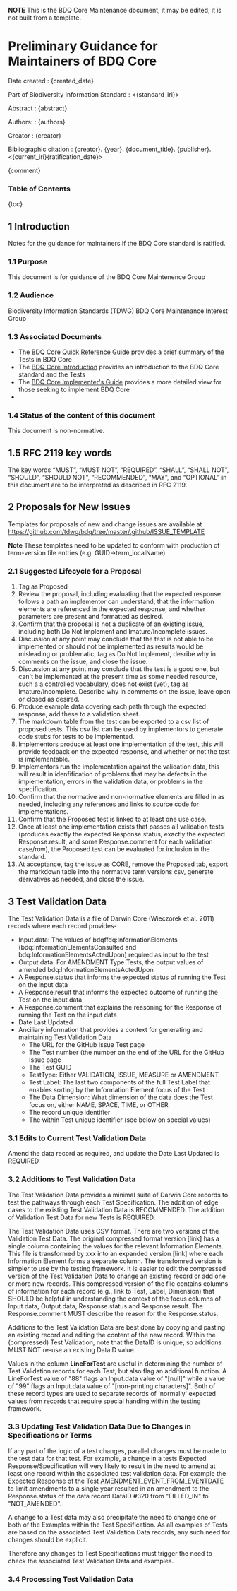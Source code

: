 **NOTE** This is the BDQ Core Maintenance document, it may be edited, it is not built from a template.

# Preliminary Guidance for Maintainers of BDQ Core

Date created
: {created_date}

Part of Biodiversity Information Standard
: <{standard_iri}>

Abstract
: {abstract}

Authors:
: {authors}

Creator
: {creator}

Bibliographic citation
: {creator}. {year}. {document_title}. {publisher}. <{current_iri}{ratification_date}>

{comment}

### Table of Contents ###

{toc}

## 1 Introduction

Notes for the guidance for maintainers if the BDQ Core standard is ratified.

### 1.1 Purpose
This document is for guidance of the BDQ Core Maintenence Group

### 1.2 Audience
Biodiversity Information Standards (TDWG) BDQ Core Maintenance Interest Group

### 1.3 Associated Documents
- The [BDQ Core Quick Reference Guide](../../terms/bdqcore/index.md) provides a brief summary of the Tests in BDQ Core
- The [BDQ Core Introduction](../../intro/index.md) provides an introduction to the BDQ Core standard and the Tests
- The [BDQ Core Implementer's Guide](../implementers/index.md) provides a more detailed view for those seeking to implement BDQ Core
- 
### 1.4 Status of the content of this document
This document is non-normative.

## 1.5 RFC 2119 key words
The key words “MUST”, “MUST NOT”, “REQUIRED”, “SHALL”, “SHALL NOT”, “SHOULD”, “SHOULD NOT”, “RECOMMENDED”, “MAY”, and “OPTIONAL” in this document are to be interpreted as described in RFC 2119.

## 2 Proposals for New Issues 

Templates for proposals of new and change issues are available at https://github.com/tdwg/bdq/tree/master/.github/ISSUE_TEMPLATE

**Note** These templates need to be updated to conform with production of term-version file entries (e.g. GUID->term_localName)

### 2.1 Suggested Lifecycle for a Proposal
1. Tag as Proposed
2. Review the proposal, including evaluating that the expected response follows a path an implementor can understand, that the information elements are referenced in the expected response, and whether parameters are present and formatted as desired.
3. Confirm that the proposal is not a duplicate of an existing issue, including both Do Not Implement and Imature/Incomplete issues.
4. Discussion at any point may conclude that the test is not able to be implemented or should not be implemented as results would be misleading or problematic, tag as Do Not Implement, desribe why in comments on the issue, and close the issue.
5. Discussion at any point may conclude that the test is a good one, but can't be implemented at the present time as some needed resource, such a a controlled vocabulary, does not exist (yet), tag as Imature/Incomplete.  Describe why in comments on the issue, leave open or closed as desired.
6. Produce example data covering each path through the expected response, add these to a validation sheet.
7. The markdown table from the test can be exported to a csv list of proposed tests.  This csv list can be used by implementors to generate code stubs for tests to be implemented.
8. Implementors produce at least one implementation of the test, this will provide feedback on the expected response, and whether or not the test is implementable.
9. Implementors run the implementation against the validation data, this will result in idenfification of problems that may be defects in the implementation, errors in the validation data, or problems in the specification.  
10. Confirm that the normative and non-normative elements are filled in as needed, including any references and links to source code for implementations.
11. Confirm that the Proposed test is linked to at least one use case.  
12. Once at least one implementation exists that passes all validation tests (produces exactly the expected Response.status, exactly the expected Response.result, and some Response.comment for each validation case/row), the Proposed test can be evaluated for inclusion in the standard.  
13. At acceptance, tag the issue as CORE, remove the Proposed tab, export the markdown table into the normative term versions csv, generate derivatives as needed, and close the issue.

## 3 Test Validation Data
The Test Validation Data is a file of Darwin Core (Wieczorek et al. 2011) records where each record provides-

- Input.data: The values of bdqffdq:InformationElements (bdq:InformationElementsConsulted and bdq:InformationElementsActedUpon) required as input to the test
- Output.data: For AMENDMENT Type Tests, the output values of amended bdq:InformationElementsActedUpon
- A Response.status that informs the expected status of running the Test on the input data
- A Response.result that informs the expected outcome of running the Test on the input data
- A Response.comment that explains the reasoning for the Response of running the Test on the input data
- Date Last Updated
- Anciliary information that provides a context for generating and maintaining Test Validation Data
  - The URL for the GitHub Issue Test page
  - The Test number (the number on the end of the URL for the GitHub Issue page
  - The Test GUID
  - TestType: Either VALIDATION, ISSUE, MEASURE or AMENDMENT
  - Test Label: The last two components of the full Test Label that enables sorting by the Information Element focus of the Test
  - The Data Dimension: What dimension of the data does the Test focus on, either NAME, SPACE, TIME, or OTHER
  - The record unique identifier
  - The within Test unique identifier (see below on special values)

### 3.1 Edits to Current Test Validation Data
Amend the data record as required, and update the Date Last Updated is REQUIRED

### 3.2 Additions to Test Validation Data
The Test Validation Data provides a minimal suite of Darwin Core records to test the pathways through each Test Specification. The addition of edge cases to the existing Test Validation Data is RECOMMENDED. The addition of Validation Test Data for new Tests is REQUIRED.

The Test Validation Data uses CSV format. There are two versions of the Validation Test Data. The original compressed format version [link] has a single column containing the values for the relevant Information Elements. This file is transformed by xxx into an expanded version [link] where each Information Element forms a separate column. The transfomred version is simpler to use by the testing framework. It is easier to edit the compressed version of the Test Validation Data to change an existing record or add one or more new records. This compressed version of the file contains columns of information for each record (e.g., link to Test, Label, Dimension) that SHOULD be helpful in understanding the context of the focus columns of Input.data, Output.data, Response.status and Response.result. The Response.comment MUST describe the reason for the Response.status. 

Additions to the Test Validation Data are best done by copying and pasting an existing record and editing the content of the new record. Within the (compressed) Test Validation, note that the DataID is unique, so additions MUST NOT re-use an existing DataID value. 

Values in the column **LineForTest** are useful in determining the number of Test Validation records for each Test, but also flag an additional function. A LineForTest value of "88" flags an Input.data value of "[null]" while a value of "99" flags an Input.data value of "[non-printing characters]". Both of these record types are used to separate records of 'normally' expected values from records that require special handing within the testing framework. 

### 3.3 Updating Test Validation Data Due to Changes in Specifications or Terms

If any part of the logic of a test changes, parallel changes must be made to the test data for that test. For example, a change in a tests Expected Response/Specification will very likely to result in the need to amend at least one record within the associated test validation data. For example the Expected Response of the Test [AMENDMENT_EVENT_FROM_EVENTDATE](https://rs.tdwg.org/bdqcore/terms/710fe118-17e1-440f-b428-88ba3f547d6d) to limit amendments to a single year resulted in an amendment to the Response.status of the data record DataID #320 from "FILLED_IN" to "NOT_AMENDED".

A change to a Test data may also precipitate the need to change one or both of the Examples within the Test Specification. As all examples of Tests are based on the associated Test Validation Data records, any such need for changes should be explicit.

Therefore any changes to Test Specifications must trigger the need to check the associated Test Validation Data and examples.

### 3.4 Processing Test Validation Data

<!--- Paul?? **TODO**?--->
